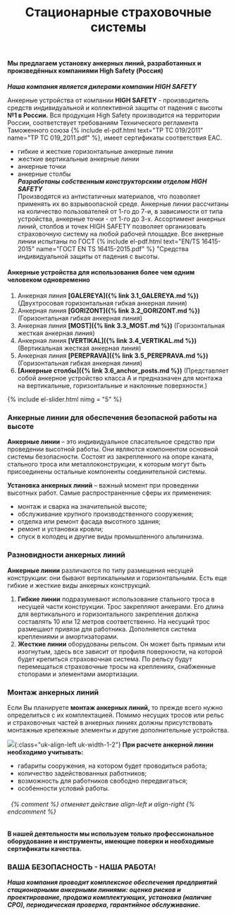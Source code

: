 ﻿---
title: Стационарные страховочные системы 
cat: 3
main: true
sortid: 3.0
submenu: true
layout: category
permalink: /стационарные-страховочные-системы
---


#### Мы предлагаем установку анкерных линий, разработанных и произведённых компаниями **High Safety \(Россия\)**

***Наша компания является дилерами компании HIGH SAFETY***


Анкерные устройства от компании **HIGH SAFETY** - производитель средств индивидуальной и коллективной защиты от падения с высоты **№1 в России.** 
Вся продукция High Safety производится на территории России, соответствует требованиям Технического регламента Таможенного союза {% include el-pdf.html text="TP TC 019/2011" name="TP TC 019_2011.pdf" %}, <!--   bufer6.3.0.md  --> имеет сертификаты соответствия ЕАС.
- гибкие и жесткие горизонтальные анкерные линии 
- жесткие вертикальные анкерные линии 
- анкерные точки 
- анкерные столбы     
***Разработаны собственным конструкторским отделом HIGH SAFETY***   
Производятся из антистатичных материалов, что позволяет применять их во взрывоопасной среде. Анкерные линии рассчитаны на количество пользователей от 1-го до 7-и, в зависимости от типа устройства, анкерные точки - от 1-го до 3-х. Ассортимент анкерных линий, столбов и точек HIGH SAFETY позволяет организовать страховочную систему на любой рабочей площадке. Все анкерные линии испытаны по ГОСТ {% include el-pdf.html text="EN/TS 16415-2015" name="ГОСТ EN TS 16415-2015.pdf" %}  <!--  bufer6.3.1.md  --> "Средства индивидуальной защиты от падения с высоты. 

#### **Анкерные устройства для использования более чем одним человеком одновременно**  
1. Анкерная линия __[GALEREYA]({% link 3.1_GALEREYA.md %})__ \(Двухтросовая горизонтальная гибкая анкерная линия\)
2. Анкерная линия __[GORIZONT]({% link 3.2_GORIZONT.md %})__ \(Горизонтальная гибкая анкерная линия\)
3. Анкерная линия __[MOST]({% link 3.3_MOST.md %})__ \(Горизонтальная жесткая анкерная линия\)
4. Анкерная линия __[VERTIKAL]({% link 3.4_VERTIKAL.md %})__ \(Вертикальная жесткая анкерная линия\)
5. Анкерная линия __[PEREPRAVA]({% link 3.5_PEREPRAVA.md %})__ \(Горизонтальная гибкая анкерная линия\)
6. __[Анкерные столбы]({% link 3.6_anchor_posts.md %})__ \(Представляет собой анкерное устройство класса A и предназначен для монтажа на вертикальные, горизонтальные и наклонные поверхности.\)

{% include el-slider.html  nimg = "5" %}

### **Анкерные линии для обеспечения безопасной работы на высоте**

**Анкерные линии** – это индивидуальное спасательное средство при проведении высотной работы. Они являются компонентом основной системы безопасности. Состоят из закрепленного на опоре каната, стального троса или металлоконструкции, к которым могут быть присоединены остальные компоненты соединительной системы.

**Установка анкерных линий** – важный момент при проведении высотных работ. Самые распространенные сферы их применения:  
*	монтаж и сварка на значительной высоте;  
*	обслуживание крупного производственного сооружения;  
*	отделка или ремонт фасада высотного здания;  
*	ремонт и установка кровли;  
*	спуск в колодец и другие виды промышленного альпинизма.  

### **Разновидности анкерных линий**    
**Анкерные линии** различаются по типу размещения несущей конструкции: они бывают вертикальными и горизонтальными. Есть еще гибкие и жесткие виды анкерных конструкций.  
1.	**Гибкие линии** подразумевают использование стального троса в несущей части конструкции. Трос закрепляют анкерами. Его длина для вертикального и горизонтального закрепления должна составлять 10 или 12 метров соответственно. На несущий трос размещают привязи для работника. Дополняется система креплениями и амортизаторами.  
2.	**Жесткие линии** оборудованы рельсом. Он может быть прямым или изогнутым, здесь все зависит от профиля поверхности, на которой будет крепиться страховочная система. По рельсу будут перемещаться страховочные тросы на креплениях, снабженные стопорами и элементами амортизации. 

### **Монтаж анкерных линий**    
Если Вы планируете **монтаж анкерных линий,** то прежде всего нужно определиться с их комплектацией. Помимо несущих тросов или рельс и страховочных частей в анкерных линиях должны присутствовать монтажные крепежные элементы и другие дополнительные устройства.

![](/img/sss/3m.jpg){:class="uk-align-left uk-width-1-2"}
**При расчете анкерной линии необходимо учитывать:**  
*	габариты сооружения, на котором будет проводиться работа;  
*	количество задействованных работников;  
*	возможность для работников свободно передвигаться;  
*	особенности условий работы.
###### &nbsp; {% comment %} отменяет действие align-left и align-right {% endcomment %}


#### В нашей деятельности мы используем только профессиональное оборудование и инструменты, имеющие поверки и необходимые сертификаты качества.


### **ВАША БЕЗОПАСНОСТЬ - НАША РАБОТА!**

***Наша компания проводит комплексное обеспечения предприятий стационарными анкерными линиями: оценка рисков и проектирование, продажа комплектующих, установка (наличие СРО), периодическая проверка, гарантийное обслуживание.***

